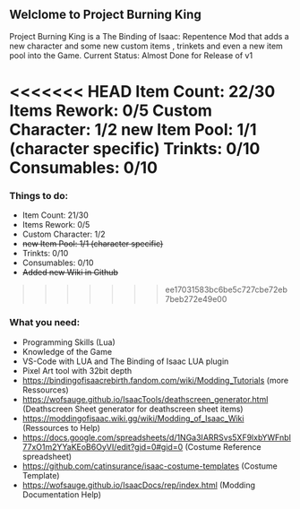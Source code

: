 ## Welclome to Project Burning King

Project Burning King is a The Binding of Isaac: Repentence Mod that adds a new character and some new custom items , trinkets and even a new item pool into the Game.
Current Status: Almost Done for Release of v1

<<<<<<< HEAD
Item Count: 22/30
Items Rework: 0/5
Custom Character: 1/2
new Item Pool: 1/1 (character specific)
Trinkts: 0/10
Consumables: 0/10
=======
### Things to do:
- Item Count: 21/30
- Items Rework: 0/5
- Custom Character: 1/2
- ~~new Item Pool: 1/1 (character specific)~~
- Trinkts: 0/10
- Consumables: 0/10
- ~~Added new Wiki in Github~~ 
>>>>>>> ee17031583bc6be5c727cbe72eb7beb272e49e00


### What you need:
- Programming Skills (Lua)
- Knowledge of the Game
- VS-Code with LUA and The Binding of Isaac LUA plugin
- Pixel Art tool with 32bit depth
- https://bindingofisaacrebirth.fandom.com/wiki/Modding_Tutorials (more Ressources)
- https://wofsauge.github.io/IsaacTools/deathscreen_generator.html (Deathscreen Sheet generator for deathscreen sheet items)
- https://moddingofisaac.wiki.gg/wiki/Modding_of_Isaac_Wiki (Ressources to Help)
- https://docs.google.com/spreadsheets/d/1NGa3IARRSvs5XF9lxbYWFnbI77xO1m2YYaKEoB6OyVI/edit?gid=0#gid=0 (Costume Reference spreadsheet)
- https://github.com/catinsurance/isaac-costume-templates (Costume Template)
- https://wofsauge.github.io/IsaacDocs/rep/index.html (Modding Documentation Help)
